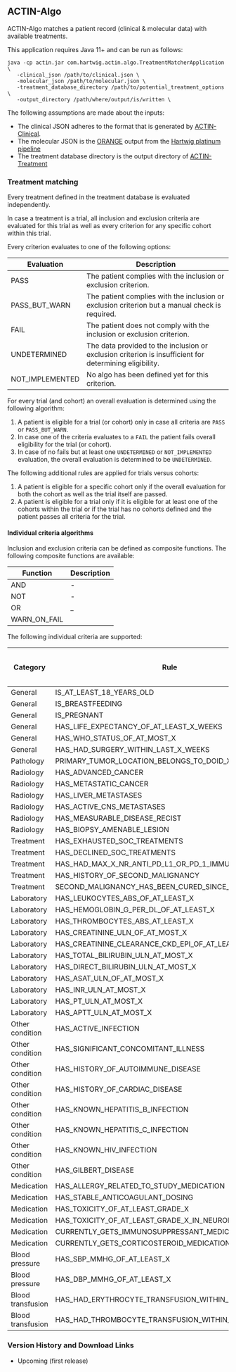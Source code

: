 ## ACTIN-Algo

ACTIN-Algo matches a patient record (clinical & molecular data) with available treatments.

This application requires Java 11+ and can be run as follows: 

```
java -cp actin.jar com.hartwig.actin.algo.TreatmentMatcherApplication \
   -clinical_json /path/to/clinical.json \
   -molecular_json /path/to/molecular.json \
   -treatment_database_directory /path/to/potential_treatment_options \
   -output_directory /path/where/output/is/written \
```

The following assumptions are made about the inputs:
 - The clinical JSON adheres to the format that is generated by [ACTIN-Clinical](../clinical/README.md).
 - The molecular JSON is the [ORANGE](https://github.com/hartwigmedical/hmftools/blob/master/orange/README.md) 
 output from the [Hartwig platinum pipeline](https://github.com/hartwigmedical/platinum)
 - The treatment database directory is the output directory of [ACTIN-Treatment](../treatment/README.md)
 
### Treatment matching

Every treatment defined in the treatment database is evaluated independently. 

In case a treatment is a trial, all inclusion and exclusion criteria are evaluated for this trial as well as every criterion 
for any specific cohort within this trial.  

Every criterion evaluates to one of the following options:

Evaluation | Description
---|---
PASS | The patient complies with the inclusion or exclusion criterion.  
PASS_BUT_WARN | The patient complies with the inclusion or exclusion criterion but a manual check is required.
FAIL | The patient does not comply with the inclusion or exclusion criterion. 
UNDETERMINED | The data provided to the inclusion or exclusion criterion is insufficient for determining eligibility.
NOT_IMPLEMENTED | No algo has been defined yet for this criterion.

For every trial (and cohort) an overall evaluation is determined using the following algorithm:
 1. A patient is eligible for a trial (or cohort) only in case all criteria are `PASS` or `PASS_BUT_WARN`.
 1. In case one of the criteria evaluates to a `FAIL` the patient fails overall eligibility for the trial (or cohort). 
 1. In case of no fails but at least one `UNDETERMINED` or `NOT_IMPLEMENTED` evaluation, the overall evaluation is determined 
 to be `UNDETERMINED`.    

The following additional rules are applied for trials versus cohorts:
 1. A patient is eligible for a specific cohort only if the overall evaluation for both the cohort as well as the trial itself are passed.
 1. A patient is eligible for a trial only if it is eligible for at least one of the cohorts within the trial or if the trial has no 
 cohorts defined and the patient passes all criteria for the trial.  

#### Individual criteria algorithms

Inclusion and exclusion criteria can be defined as composite functions. The following composite functions are available:

Function | Description 
---|---
AND | -
NOT | -
OR | _
WARN_ON_FAIL | 

The following individual criteria are supported:

Category | Rule | When does a patient pass evaluation?
---|---|---
General | IS_AT_LEAST_18_YEARS_OLD | -
General | IS_BREASTFEEDING | -
General | IS_PREGNANT | - 
General | HAS_LIFE_EXPECTANCY_OF_AT_LEAST_X_WEEKS | -
General | HAS_WHO_STATUS_OF_AT_MOST_X | - 
General | HAS_HAD_SURGERY_WITHIN_LAST_X_WEEKS | -
Pathology | PRIMARY_TUMOR_LOCATION_BELONGS_TO_DOID_X | - 
Radiology | HAS_ADVANCED_CANCER | -
Radiology | HAS_METASTATIC_CANCER | -
Radiology | HAS_LIVER_METASTASES | -
Radiology | HAS_ACTIVE_CNS_METASTASES | -
Radiology | HAS_MEASURABLE_DISEASE_RECIST | - 
Radiology | HAS_BIOPSY_AMENABLE_LESION | -
Treatment | HAS_EXHAUSTED_SOC_TREATMENTS | - 
Treatment | HAS_DECLINED_SOC_TREATMENTS | -
Treatment | HAS_HAD_MAX_X_NR_ANTI_PD_L1_OR_PD_1_IMMUNOTHERAPIES | -
Treatment | HAS_HISTORY_OF_SECOND_MALIGNANCY | -
Treatment | SECOND_MALIGNANCY_HAS_BEEN_CURED_SINCE_X_YEARS | -
Laboratory | HAS_LEUKOCYTES_ABS_OF_AT_LEAST_X | -
Laboratory | HAS_HEMOGLOBIN_G_PER_DL_OF_AT_LEAST_X | -
Laboratory | HAS_THROMBOCYTES_ABS_AT_LEAST_X | -
Laboratory | HAS_CREATININE_ULN_OF_AT_MOST_X | -
Laboratory | HAS_CREATININE_CLEARANCE_CKD_EPI_OF_AT_LEAST_X | -
Laboratory | HAS_TOTAL_BILIRUBIN_ULN_AT_MOST_X | -
Laboratory | HAS_DIRECT_BILIRUBIN_ULN_AT_MOST_X | -
Laboratory | HAS_ASAT_ULN_OF_AT_MOST_X | -
Laboratory | HAS_INR_ULN_AT_MOST_X | -
Laboratory | HAS_PT_ULN_AT_MOST_X | -
Laboratory | HAS_APTT_ULN_AT_MOST_X | -
Other condition | HAS_ACTIVE_INFECTION | -
Other condition | HAS_SIGNIFICANT_CONCOMITANT_ILLNESS | -
Other condition | HAS_HISTORY_OF_AUTOIMMUNE_DISEASE | -
Other condition | HAS_HISTORY_OF_CARDIAC_DISEASE | -
Other condition | HAS_KNOWN_HEPATITIS_B_INFECTION | -
Other condition | HAS_KNOWN_HEPATITIS_C_INFECTION | -
Other condition | HAS_KNOWN_HIV_INFECTION | -
Other condition | HAS_GILBERT_DISEASE | -
Medication | HAS_ALLERGY_RELATED_TO_STUDY_MEDICATION | -
Medication | HAS_STABLE_ANTICOAGULANT_DOSING | -
Medication | HAS_TOXICITY_OF_AT_LEAST_GRADE_X | -
Medication | HAS_TOXICITY_OF_AT_LEAST_GRADE_X_IN_NEUROPATHY | -
Medication | CURRENTLY_GETS_IMMUNOSUPPRESSANT_MEDICATION | -
Medication | CURRENTLY_GETS_CORTICOSTEROID_MEDICATION | -
Blood pressure | HAS_SBP_MMHG_OF_AT_LEAST_X | -
Blood pressure | HAS_DBP_MMHG_OF_AT_LEAST_X | -
Blood transfusion | HAS_HAD_ERYTHROCYTE_TRANSFUSION_WITHIN_LAST_X_WEEKS | -
Blood transfusion | HAS_HAD_THROMBOCYTE_TRANSFUSION_WITHIN_LAST_X_WEEKS | -
 
### Version History and Download Links
 - Upcoming (first release) 